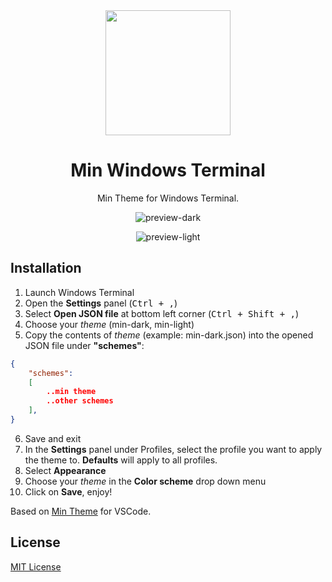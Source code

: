 <div align=center>
    <img src="https://raw.githubusercontent.com/mdxv/min-windows-terminal/main/icon.png" width="200" />

# Min Windows Terminal

Min Theme for Windows Terminal.

![preview-dark](https://raw.githubusercontent.com/mdxv/min-windows-terminal/main/screenshot-dark.png)

![preview-light](https://raw.githubusercontent.com/mdxv/min-windows-terminal/main/screenshot-light.png)
</div>

## Installation
1. Launch Windows Terminal
2. Open the **Settings** panel (<kbd>Ctrl + ,</kbd>)
3. Select **Open JSON file** at bottom left corner (<kbd>Ctrl + Shift + ,</kbd>)
4. Choose your _theme_ (min-dark, min-light)
5. Copy the contents of _theme_ (example: min-dark.json) into the opened JSON file under **"schemes"**:

```json
{
    "schemes":
    [
        ..min theme
        ..other schemes
    ],
}
```
6. Save and exit
7. In the **Settings** panel under Profiles, select the profile you want to apply the theme to. **Defaults** will apply to all profiles.
8. Select **Appearance**
9. Choose your _theme_ in the **Color scheme** drop down menu
10. Click on **Save**, enjoy!


Based on [Min Theme](https://github.com/miguelsolorio/min-theme) for VSCode.

## License

[MIT License](LICENSE) 

